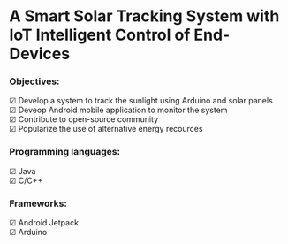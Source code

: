 # A Smart Solar Tracking System with IoT Intelligent Control of End-Devices
### Objectives:
&#x2611; Develop a system to track the sunlight using Arduino and solar panels <br />
&#x2611; Deveop Android mobile application to monitor the system <br />
&#x2611; Contribute to open-source community <br />
&#x2611; Popularize the use of alternative energy recources <br />

### Programming languages:
&#x2611; Java <br />
&#x2611; C/C++


### Frameworks:
&#x2611; Android Jetpack <br />
&#x2611; Arduino 
